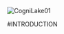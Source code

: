  ![CogniLake01](https://github.com/onesimoh2/gpt-cogni-data-space-01/assets/99890486/f62f064c-9fbe-4cf2-baa8-e828dbfc7702)
 
#INTRODUCTION

